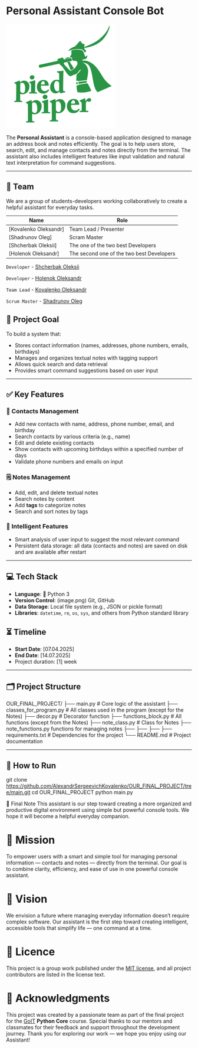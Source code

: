# Personal Assistant Console Bot

![Team logo](https://raw.githubusercontent.com/AlexandrSergeevichKovalenko/OUR_FINAL_PROJECT/main/imgs/team_logo.png)

The **Personal Assistant** is a console-based application designed to manage an address book and notes efficiently. The goal is to help users store, search, edit, and manage contacts and notes directly from the terminal. The assistant also includes intelligent features like input validation and natural text interpretation for command suggestions.

---

## 👥 Team

We are a group of students-developers working collaboratively to create a helpful assistant for everyday tasks.

| Name | Role |
|------|------|
| [Kovalenko Oleksandr] | Team Lead / Presenter |
| [Shadrunov Oleg] | Scram Master |
| [Shcherbak Oleksii] | The one of the two best Developers |
| [Holenok Oleksandr] | The second one of the two best Developers |

`Developer` - [Shcherbak Oleksii](https://github.com/oleksii-shcherbak/GoIt/tree/main/homework/goit-pycore-hw-08)

`Developer` - [Holenok Oleksandr](https://github.com/4attye)

`Team Lead` - [Kovalenko Oleksandr](https://github.com/AlexandrSergeevichKovalenko)

`Scrum Master` - [Shadrunov Oleg](https://github.com/Oleg-DA7/goit-pycore-hw-08)

## 🎯 Project Goal

To build a system that:
- Stores contact information (names, addresses, phone numbers, emails, birthdays)
- Manages and organizes textual notes with tagging support
- Allows quick search and data retrieval
- Provides smart command suggestions based on user input

---

## ✅ Key Features

### 📇 Contacts Management
- Add new contacts with name, address, phone number, email, and birthday
- Search contacts by various criteria (e.g., name)
- Edit and delete existing contacts
- Show contacts with upcoming birthdays within a specified number of days
- Validate phone numbers and emails on input

### 🗒️ Notes Management
- Add, edit, and delete textual notes
- Search notes by content
- Add **tags** to categorize notes
- Search and sort notes by tags

### 🧠 Intelligent Features
- Smart analysis of user input to suggest the most relevant command
- Persistent data storage: all data (contacts and notes) are saved on disk and are available after restart

---

## 💻 Tech Stack

- **Language**: 🐍 Python 3
- **Version Control**: (image.png) Git, GitHub
- **Data Storage**: Local file system (e.g., JSON or pickle format)
- **Libraries**: `datetime`, `re`, `os`, `sys`, and others from Python standard library


## ⏳ Timeline

- **Start Date**: [07.04.2025]
- **End Date**: [14.07.2025]
- Project duration: [1] week

---

## 🗂️ Project Structure

OUR_FINAL_PROJECT/
├── main.py     # Core logic of the assistant
├── classes_for_program.py      # All classes used in the program (except for the Notes)
├── decor.py         # Decorator function
├── functions_block.py       # All functions (except from the Notes)
├── note_class.py         # Class for Notes
├── note_functions.py functions for managing notes
├── 
├── 
├── 
├── requirements.txt # Dependencies for the project
└── README.md        # Project documentation

---

## 🚀 How to Run

git clone https://github.com/AlexandrSergeevichKovalenko/OUR_FINAL_PROJECT/tree/main.git
cd OUR_FINAL_PROJECT
python main.py

📌 Final Note
This assistant is our step toward creating a more organized and productive digital environment using simple but powerful console tools.
We hope it will become a helpful everyday companion.


# 🎯 Mission
To empower users with a smart and simple tool for managing personal information — contacts and notes — directly from the terminal.
Our goal is to combine clarity, efficiency, and ease of use in one powerful console assistant.

# 🌟 Vision
We envision a future where managing everyday information doesn’t require complex software.
Our assistant is the first step toward creating intelligent, accessible tools that simplify life — one command at a time.

# 📜 Licence

This project is a group work published under the [MIT license](https://github.com/AlexandrSergeevichKovalenko/OUR_FINAL_PROJECT/blob/2e866a8b284d8b8fae3073b025958b7f67ec8bb5/LICENSE.txt), and all project contributors are listed in the license text.

# 👏 Acknowledgments

This project was created by a passionate team as part of the final project for the [GoIT](https://goit.global/) **Python Core** course.
Special thanks to our mentors and classmates for their feedback and support throughout the development journey.
Thank you for exploring our work — we hope you enjoy using our Assistant!
